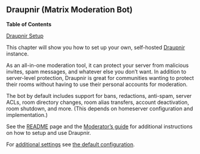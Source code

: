 ## Draupnir (Matrix Moderation Bot)

**Table of Contents**

[Draupnir Setup](#module-services-draupnir-setup)

This chapter will show you how to set up your own, self-hosted [Draupnir](https://github.com/the-draupnir-project/Draupnir) instance.

As an all-in-one moderation tool, it can protect your server from malicious invites, spam messages, and whatever else you don’t want. In addition to server-level protection, Draupnir is great for communities wanting to protect their rooms without having to use their personal accounts for moderation.

The bot by default includes support for bans, redactions, anti-spam, server ACLs, room directory changes, room alias transfers, account deactivation, room shutdown, and more. (This depends on homeserver configuration and implementation.)

See the [README](https://github.com/the-draupnir-project/draupnir#readme) page and the [Moderator’s guide](https://the-draupnir-project.github.io/draupnir-documentation/moderator/setting-up-and-configuring) for additional instructions on how to setup and use Draupnir.

For [additional settings](options.html#opt-services.draupnir.settings) see [the default configuration](https://github.com/the-draupnir-project/Draupnir/blob/main/config/default.yaml).
